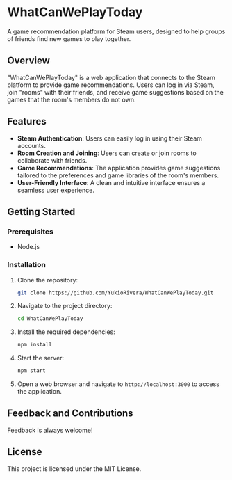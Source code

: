 # WhatCanWePlayToday

A game recommendation platform for Steam users, designed to help groups of friends find new games to play together.

## Overview

"WhatCanWePlayToday" is a web application that connects to the Steam platform to provide game recommendations. Users can log in via Steam, join "rooms" with their friends, and receive game suggestions based on the games that the room's members do not own.

## Features

- **Steam Authentication**: Users can easily log in using their Steam accounts.
- **Room Creation and Joining**: Users can create or join rooms to collaborate with friends.
- **Game Recommendations**: The application provides game suggestions tailored to the preferences and game libraries of the room's members.
- **User-Friendly Interface**: A clean and intuitive interface ensures a seamless user experience.

## Getting Started

### Prerequisites

- Node.js

### Installation

1. Clone the repository:
   ```bash
   git clone https://github.com/YukioRivera/WhatCanWePlayToday.git
   ```

2. Navigate to the project directory:
   ```bash
   cd WhatCanWePlayToday
   ```

3. Install the required dependencies:
   ```bash
   npm install
   ```

4. Start the server:
   ```bash
   npm start
   ```

5. Open a web browser and navigate to `http://localhost:3000` to access the application.

## Feedback and Contributions

Feedback is always welcome!

## License

This project is licensed under the MIT License.
